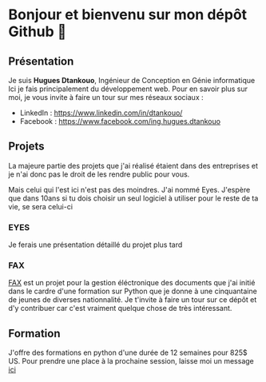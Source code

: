 # Bonjour et bienvenu sur mon dépôt Github 👋

## Présentation

Je suis **Hugues Dtankouo**, Ingénieur de Conception en Génie informatique
Ici je fais principalement du développement web.
Pour en savoir plus sur moi, je vous invite à faire un tour sur mes réseaux sociaux :
- LinkedIn : https://www.linkedin.com/in/dtankouo/
- Facebook : https://www.facebook.com/ing.hugues.dtankouo

## Projets

La majeure partie des projets que j'ai réalisé étaient dans des entreprises et je n'ai donc pas le droit de les rendre public pour vous.

Mais celui qui l'est ici n'est pas des moindres. J'ai nommé Eyes. J'espère que dans 10ans si tu dois choisir un seul logiciel à utiliser pour le reste de ta vie, se sera celui-ci

### EYES

Je ferais une présentation détaillé du projet plus tard

### FAX

[FAX](https://github.com/Hugues-DTANKOUO/Fax) est un projet pour la gestion éléctronique des documents que j'ai initié dans le cardre d'une formation sur Python que je donne à une cinquantaine de jeunes de diverses nationnalité.
Je t'invite à faire un tour sur ce dépôt et d'y contribuer car c'est vraiment quelque chose de très intéressant.

## Formation

J'offre des formations en python d'une durée de 12 semaines pour 825$ US. 
Pour prendre une place à la prochaine session, laisse moi un message [ici](https://wa.me/message/RE3Z6BSVNAOTF1)


<!--
**Hugues-DTANKOUO/Hugues-DTANKOUO** is a ✨ _special_ ✨ repository because its `README.md` (this file) appears on your GitHub profile.

Here are some ideas to get you started:

- 🔭 I’m currently working on ...
- 🌱 I’m currently learning ...
- 👯 I’m looking to collaborate on ...
- 🤔 I’m looking for help with ...
- 💬 Ask me about ...
- 📫 How to reach me: ...
- 😄 Pronouns: ...
- ⚡ Fun fact: ...
-->
